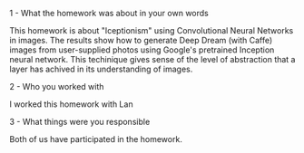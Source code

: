 1 - What the homework was about in your own words

This homework is about "Iceptionism" using Convolutional Neural Networks in images. 
The results show how to generate Deep Dream (with Caffe) images from user-supplied photos using Google's pretrained Inception neural network. 
This techinique gives sense of the level of abstraction that a layer has achived in its understanding of images.

2 - Who you worked with 

I worked this homework with Lan

3 - What things were you responsible 

Both of us have participated in the homework. 

